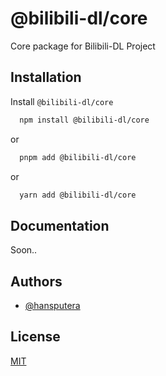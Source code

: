# @bilibili-dl/core

Core package for Bilibili-DL Project

## Installation

Install `@bilibili-dl/core`

```bash
  npm install @bilibili-dl/core
```

or

```bash
  pnpm add @bilibili-dl/core
```

or

```bash
  yarn add @bilibili-dl/core
```

## Documentation

Soon..

## Authors

-   [@hansputera](https://github.com/hansputera)

## License

[MIT](https://choosealicense.com/licenses/mit/)
